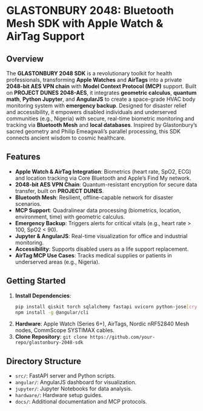 # GLASTONBURY 2048: Bluetooth Mesh SDK with Apple Watch & AirTag Support

## Overview

The **GLASTONBURY 2048 SDK** is a revolutionary toolkit for health professionals, transforming **Apple Watches** and **AirTags** into a private **2048-bit AES VPN chain** with **Model Context Protocol (MCP)** support. Built on **PROJECT DUNES 2048-AES**, it integrates **geometric calculus**, **quantum math**, **Python Jupyter**, and **AngularJS** to create a space-grade HVAC body monitoring system with **emergency backup**. Designed for disaster relief and accessibility, it empowers disabled individuals and underserved communities (e.g., Nigeria) with secure, real-time biometric monitoring and tracking via **Bluetooth Mesh** and **local databases**. Inspired by Glastonbury’s sacred geometry and Philip Emeagwali’s parallel processing, this SDK connects ancient wisdom to cosmic healthcare.

## Features

- **Apple Watch & AirTag Integration**: Biometrics (heart rate, SpO2, ECG) and location tracking via Core Bluetooth and Apple’s Find My network.
- **2048-bit AES VPN Chain**: Quantum-resistant encryption for secure data transfer, built on **PROJECT DUNES**.
- **Bluetooth Mesh**: Resilient, offline-capable network for disaster scenarios.
- **MCP Support**: Quadralinear data processing (biometrics, location, environment, time) with geometric calculus.
- **Emergency Backup**: Triggers alerts for critical vitals (e.g., heart rate > 100, SpO2 < 90).
- **Jupyter & AngularJS**: Real-time visualization for office and industrial monitoring.
- **Accessibility**: Supports disabled users as a life support replacement.
- **AirTag MCP Use Cases**: Tracks medical supplies or patients in underserved areas (e.g., Nigeria).

## Getting Started

1. **Install Dependencies**:
   ```bash
   pip install qiskit torch sqlalchemy fastapi uvicorn python-jose[cryptography] cryptography
   npm install -g @angular/cli
   ```
2. **Hardware**: Apple Watch (Series 6+), AirTags, Nordic nRF52840 Mesh nodes, CommScope SYSTIMAX cables.
3. **Clone Repository**: `git clone https://github.com/your-repo/glastonbury-2048-sdk`

## Directory Structure

- `src/`: FastAPI server and Python scripts.
- `angular/`: AngularJS dashboard for visualization.
- `jupyter/`: Jupyter Notebooks for data analysis.
- `hardware/`: Hardware setup guides.
- `docs/`: Additional documentation and MCP protocols.
